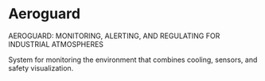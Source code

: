 # Aeroguard

AEROGUARD: MONITORING, ALERTING, AND REGULATING FOR INDUSTRIAL ATMOSPHERES

System for monitoring the environment that combines cooling, sensors, and safety visualization.
